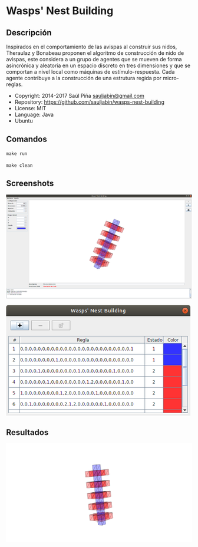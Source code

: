 Wasps' Nest Building
====================

Descripción
-----------
Inspirados en el comportamiento de las avispas al construir sus
nidos, Theraulaz y Bonabeau proponen el algoritmo de construcción
de nido de avispas, este considera a un grupo de agentes que se
mueven de forma asincrónica y aleatoria en un espacio discreto en
tres dimensiones y que se comportan a nivel local como máquinas de
estímulo-respuesta. Cada agente contribuye a la construcción de
una estrutura regida por micro-reglas.

- Copyright: 2014-2017 Saúl Piña <sauljabin@gmail.com>
- Repository: https://github.com/sauljabin/wasps-nest-building
- License: MIT
- Language: Java
- Ubuntu


Comandos
--------

```
make run

make clean
```


Screenshots
-----------
![](documents/screenshots/screenshot-1.png)

![](documents/screenshots/screenshot-2.png)

Resultados
----------
![](documents/data/StructureHelicoidale.png)
